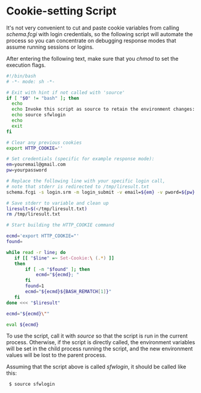 # Cookie-setting Script

It's not very convenient to cut and paste cookie variables from calling
_schema.fcgi_ with login credentials, so the following script will automate
the process so you can concentrate on debugging response modes that assume
running sessions or logins.

After entering the following text, make sure that you _chmod_ to set the execution
flags.

~~~sh
#!/bin/bash
# -*- mode: sh -*-

# Exit with hint if not called with 'source'
if [ "$0" != "bash" ]; then
  echo
  echo Invoke this script as source to retain the environment changes:
  echo source sfwlogin
  echo
  exit
fi

# Clear any previous cookies
export HTTP_COOKIE=''

# Set credentials (specific for example response mode):
em=youremail@gmail.com
pw=yourpassword

# Replace the following line with your specific login call,
# note that stderr is redirected to /tmp/liresult.txt
schema.fcgi -s login.srm -m login_submit -v email=${em} -v pword=${pw} 2> /tmp/liresult.txt

# Save stderr to variable and clean up
liresult=$(</tmp/liresult.txt)
rm /tmp/liresult.txt

# Start building the HTTP_COOKIE command

ecmd='export HTTP_COOKIE="'
found=

while read -r line; do
   if [[ "$line" =~ Set-Cookie:\ (.*) ]]
   then
       if [ -n "$found" ]; then
           ecmd="${ecmd}; "
       fi
       found=1
       ecmd="${ecmd}${BASH_REMATCH[1]}"
   fi
done <<< "$liresult"

ecmd="${ecmd}\""

eval ${ecmd}
~~~

To use the script, call it with _source_ so that the script is run in the current
process.  Otherwise, if the script is directly called, the environment variables will
be set in the child process running the script, and the new environment values will
be lost to the parent process.

Assuming that the script above is called _sfwlogin_, it should be called like this:

` $ source sfwlogin`